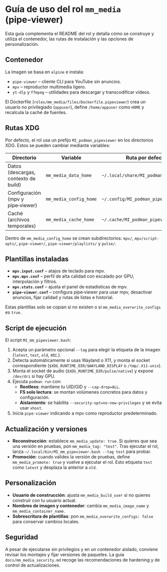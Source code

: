 # Guía de uso del rol `mm_media` (pipe‑viewer)

Esta guía complementa el README del rol y detalla cómo se construye y utiliza el contenedor, las rutas de instalación y las opciones de personalización.

## Contenedor

La imagen se basa en `alpine` e instala:
- `pipe‑viewer` – cliente CLI para YouTube sin anuncios.
- `mpv` – reproductor multimedia ligero.
- `yt‑dlp` y `ffmpeg` – utilidades para descargar y transcodificar vídeos.

El Dockerfile (`roles/mm_media/files/Dockerfile.pipeviewer`) crea un usuario no privilegiado (`appuser`), define `/home/appuser` como `HOME` y recalcula la caché de fuentes.

## Rutas XDG

Por defecto, el rol usa un prefijo `MI_podman_pipeviewer` en los directorios XDG.  Estos se pueden cambiar mediante variables:

| Directorio | Variable | Ruta por defecto |
|---|---|---|
| Datos (descargas, contexto de build) | `mm_media_data_home` | `~/.local/share/MI_podman_pipeviewer` |
| Configuración (mpv y pipe‑viewer) | `mm_media_config_home` | `~/.config/MI_podman_pipeviewer` |
| Caché (archivos temporales) | `mm_media_cache_home` | `~/.cache/MI_podman_pipeviewer` |

Dentro de `mm_media_config_home` se crean subdirectorios: `mpv/`, `mpv/script-opts/`, `pipe‑viewer/`, `pipe‑viewer/playlists/` y `pulse/`.

## Plantillas instaladas

- **`mpv.input.conf`** – atajos de teclado para mpv.
- **`mpv.mpv.conf`** – perfil de alta calidad con escalado por GPU, interpolación y filtros.
- **`mpv.stats.conf`** – ajusta el panel de estadísticas de mpv.
- **`pipe-viewer.conf`** – configura pipe‑viewer para usar mpv, desactivar anuncios, fijar calidad y rutas de listas e historial.

Estas plantillas solo se copian si no existen o si `mm_media_overwrite_configs` es `true`.

## Script de ejecución

El script `MI_mm_pipeviewer.bash`:

1. Acepta un parámetro opcional `--tag` para elegir la etiqueta de la imagen (`latest`, `test`, `old`, etc.).
2. Detecta automáticamente si usas Wayland o X11, y monta el socket correspondiente (`$XDG_RUNTIME_DIR/$WAYLAND_DISPLAY` o `/tmp/.X11-unix`).
3. Monta el socket de audio (`$XDG_RUNTIME_DIR/pulse/native`) y expone `/dev/dri` si hay GPU.
4. Ejecuta `podman run` con:
   - **Rootless**: mantiene tu UID/GID y `--cap-drop=ALL`.
   - **FS solo lectura**: se montan volúmenes concretos para datos y configuración.
   - **Aislamiento**: se habilita `--security-opt=no-new-privileges` y se evita usar `xhost`.
5. Inicia `pipe‑viewer` indicando a mpv como reproductor predeterminado.

## Actualización y versiones

- **Reconstrucción**: establece `mm_media_update: true`. Si quieres que sea una versión en pruebas, pon `mm_media_tag: "test"`. Tras ejecutar el rol, lanza `~/.local/bin/MI_mm_pipeviewer.bash --tag test` para probar.
- **Promoción**: cuando valides la versión de pruebas, define `mm_media_promote: true` y vuelve a ejecutar el rol. Esto etiqueta `test` como `latest` y desplaza la anterior a `old`.

## Personalización

- **Usuario de construcción**: ajusta `mm_media_build_user` si no quieres construir con tu usuario actual.
- **Nombres de imagen y contenedor**: cambia `mm_media_image_name` y `mm_media_container_name`.
- **Sobrescritura de plantillas**: pon `mm_media_overwrite_configs: false` para conservar cambios locales.

## Seguridad

A pesar de ejecutarse sin privilegios y en un contenedor aislado, conviene revisar los montajes y fijar versiones de paquetes. La guía `docs/mm_media_security.md` recoge las recomendaciones de hardening y de control de actualizaciones.
